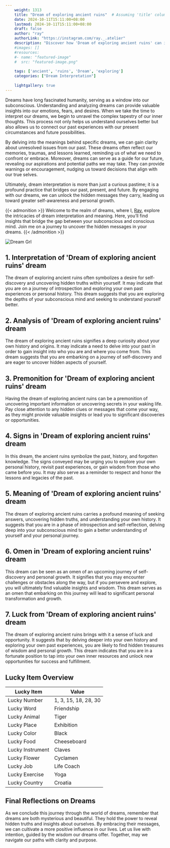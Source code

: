 ```yaml
---
    weight: 1313
    title: "Dream of exploring ancient ruins"  # Assuming 'title' column exists
    date: 2024-10-11T15:11:00+08:00
    lastmod: 2024-10-11T15:11:00+08:00
    draft: false
    author: "ray"
    authorLink: "https://instagram.com/ray._.atelier"
    description: "Discover how 'Dream of exploring ancient ruins' can interpret your future and uncover its significant meanings in your life."
    #images: []
    #resources:
    #- name: "featured-image"
    #  src: "featured-image.png"
    
    tags: ['ancient', 'ruins', 'Dream', 'exploring']
    categories: ["Dream Interpretation"]
    
    lightgallery: true
---
```

    
Dreams have long fascinated humanity, serving as a window into our subconscious. Understanding and analyzing dreams can provide valuable insights into our emotions, fears, and desires. When we take the time to interpret our dreams, we begin to unravel the complex tapestry of our inner thoughts. This process not only helps us understand ourselves better but also allows us to connect our past experiences with our present circumstances and future possibilities.

By delving into the meanings behind specific dreams, we can gain clarity about unresolved issues from our past. These dreams often reflect our memories, traumas, and lessons learned, reminding us of what we need to confront or embrace. Moreover, dreams can serve as a guide for our future, revealing our aspirations and potential paths we may take. They can provide warnings or encouragement, nudging us toward decisions that align with our true selves.

Ultimately, dream interpretation is more than just a curious pastime; it is a profound practice that bridges our past, present, and future. By engaging with our dreams, we can unlock the hidden messages they carry, leading us toward greater self-awareness and personal growth.

{{< admonition >}}
Welcome to the realm of dreams, where I, [Ray](https://instagram.com/ray._.atelier), explore the intricacies of dream interpretation and meaning. Here, you’ll find insights that bridge the gap between your subconscious and conscious mind. Join me on a journey to uncover the hidden messages in your dreams.
{{< /admonition >}}

![Dream Grl](https://cdn.pixabay.com/photo/2017/11/02/03/35/gothic-2910057_1280.jpg "Dream Grl")

## 1. Interpretation of 'Dream of exploring ancient ruins' dream
 The dream of exploring ancient ruins often symbolizes a desire for self-discovery and uncovering hidden truths within yourself. It may indicate that you are on a journey of introspection and exploring your own past experiences or personal history. This dream suggests that you are exploring the depths of your subconscious mind and seeking to understand yourself better.

## 2. Analysis of 'Dream of exploring ancient ruins' dream
 The dream of exploring ancient ruins signifies a deep curiosity about your own history and origins. It may indicate a need to delve into your past in order to gain insight into who you are and where you come from. This dream suggests that you are embarking on a journey of self-discovery and are eager to uncover hidden aspects of yourself.

## 3. Premonition for 'Dream of exploring ancient ruins' dream
 Having the dream of exploring ancient ruins can be a premonition of uncovering important information or uncovering secrets in your waking life. Pay close attention to any hidden clues or messages that come your way, as they might provide valuable insights or lead you to significant discoveries or opportunities.

## 4. Signs in 'Dream of exploring ancient ruins' dream
 In this dream, the ancient ruins symbolize the past, history, and forgotten knowledge. The signs conveyed may be urging you to explore your own personal history, revisit past experiences, or gain wisdom from those who came before you. It may also serve as a reminder to respect and honor the lessons and legacies of the past.

## 5. Meaning of 'Dream of exploring ancient ruins' dream
 The dream of exploring ancient ruins carries a profound meaning of seeking answers, uncovering hidden truths, and understanding your own history. It suggests that you are in a phase of introspection and self-reflection, delving deep into your subconscious mind to gain a better understanding of yourself and your personal journey.

## 6. Omen in 'Dream of exploring ancient ruins' dream
 This dream can be seen as an omen of an upcoming journey of self-discovery and personal growth. It signifies that you may encounter challenges or obstacles along the way, but if you persevere and explore, you will ultimately find valuable insights and wisdom. This dream serves as an omen that embarking on this journey will lead to significant personal transformation and growth.

## 7. Luck from 'Dream of exploring ancient ruins' dream
 The dream of exploring ancient ruins brings with it a sense of luck and opportunity. It suggests that by delving deeper into your own history and exploring your own past experiences, you are likely to find hidden treasures of wisdom and personal growth. This dream indicates that you are in a fortunate position to tap into your own inner resources and unlock new opportunities for success and fulfillment.

## Lucky Item Overview
| Lucky Item          | Value              |
|---------------|--------------------|
| Lucky Number        | 1, 3, 15, 18, 28, 30  |
| Lucky Word          | Friendship |
| Lucky Animal        | Tiger |
| Lucky Place         | Exhibition     |
| Lucky Color         | Black     |
| Lucky Food          | Cheeseboard      |
| Lucky Instrument    | Claves |
| Lucky Flower        | Cyclamen    |
| Lucky Job           | Life Coach       |
| Lucky Exercise      | Yoga  |
| Lucky Country       | Croatia    |


##  Final Reflections on Dreams

As we conclude this journey through the world of dreams, remember that dreams are both mysterious and beautiful. They hold the power to reveal hidden truths and insights about ourselves. By embracing their messages, we can cultivate a more positive influence in our lives. Let us live with intention, guided by the wisdom our dreams offer. Together, may we navigate our paths with clarity and purpose.
